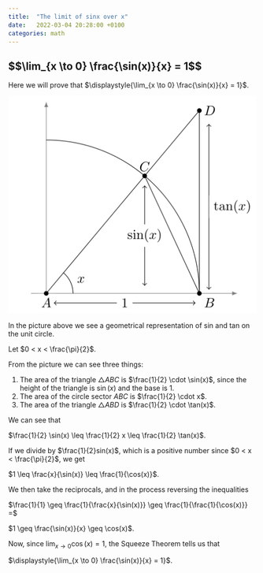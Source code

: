 ```yaml
---
title:  "The limit of sinx over x"
date:   2022-03-04 20:28:00 +0100
categories: math
---
```

<h2>$$\lim_{x \to 0} \frac{\sin(x)}{x} = 1$$</h2>

Here we will prove that $\displaystyle{\lim_{x \to 0} \frac{\sin(x)}{x} = 1}$.

<img src="/images/limit_sinx_over_x.png"/>

In the picture above we see a geometrical representation of sin and tan on the unit circle.

Let $0 < x < \frac{\pi}{2}$.

From the picture we can see three things:
1. The area of the triangle $\triangle ABC$ is $\frac{1}{2} \cdot \sin(x)$, since the height of the triangle is $\sin(x)$ and the base is $1$.
2. The area of the circle sector $ABC$ is $\frac{1}{2} \cdot x$.
3. The area of the triangle $\triangle ABD$ is $\frac{1}{2} \cdot \tan(x)$.

We can see that

$\frac{1}{2} \sin(x) \leq \frac{1}{2} x \leq \frac{1}{2} \tan(x)$.

If we divide by $\frac{1}{2}sin(x)$, which is a positive number since $0 < x < \frac{\pi}{2}$, we get

$1 \leq \frac{x}{\sin(x)} \leq \frac{1}{\cos(x)}$.

We then take the reciprocals, and in the process reversing the inequalities

$\frac{1}{1} \geq \frac{1}{\frac{x}{\sin(x)}} \geq \frac{1}{\frac{1}{\cos(x)}} =$

$1 \geq \frac{\sin(x)}{x} \geq \cos(x)$.

Now, since $\displaystyle{\lim_{x \to 0} \cos(x) = 1}$, the Squeeze Theorem tells us that

$\displaystyle{\lim_{x \to 0} \frac{\sin(x)}{x} = 1}$.

